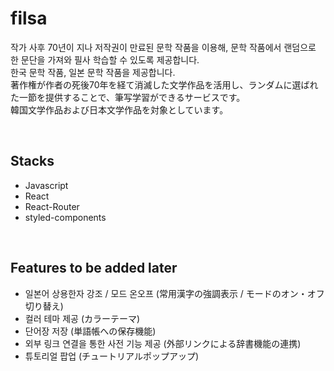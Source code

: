 # filsa
작가 사후 70년이 지나 저작권이 만료된 문학 작품을 이용해, 문학 작품에서 랜덤으로 한 문단을 가져와 필사 학습할 수 있도록 제공합니다.    
한국 문학 작품, 일본 문학 작품을 제공합니다.    
著作権が作者の死後70年を経て消滅した文学作品を活用し、ランダムに選ばれた一節を提供することで、筆写学習ができるサービスです。   
韓国文学作品および日本文学作品を対象としています。 

<br />

## Stacks
- Javascript
- React
- React-Router
- styled-components

<br />

## Features to be added later
- 일본어 상용한자 강조 / 모드 온오프 (常用漢字の強調表示 / モードのオン・オフ切り替え)
- 컬러 테마 제공 (カラーテーマ)
- 단어장 저장 (単語帳への保存機能)
- 외부 링크 연결을 통한 사전 기능 제공 (外部リンクによる辞書機能の連携)
- 튜토리얼 팝업 (チュートリアルポップアップ)
